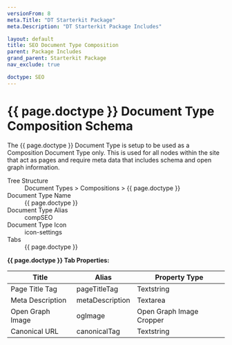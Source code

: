 ```yaml
---
versionFrom: 8
meta.Title: "DT Starterkit Package"
meta.Description: "DT Starterkit Package Includes"

layout: default
title: SEO Document Type Composition
parent: Package Includes
grand_parent: Starterkit Package
nav_exclude: true

doctype: SEO
---
```


# {{ page.doctype }} Document Type Composition Schema

The {{ page.doctype }} Document Type is setup to be used as a Composition Document Type only. This is used for all nodes within the site that act as pages and require meta data that includes schema and open graph information. 

<dl>
    <dt>Tree Structure</dt> <dd>Document Types > Compositions > {{ page.doctype }}</dd>
    <dt>Document Type Name</dt> <dd>{{ page.doctype }}</dd>
    <dt>Document Type Alias</dt> <dd>compSEO</dd>
    <dt>Document Type Icon</dt> <dd>icon-settings</dd>
    <dt>Tabs</dt> <dd>{{ page.doctype }}</dd>
</dl>

**{{ page.doctype }} Tab Properties:**

| Title | Alias | Property Type |
|-------|-------|---------------|
| Page Title Tag | pageTitleTag | Textstring |
| Meta Description | metaDescription | Textarea |
| Open Graph Image | ogImage | Open Graph Image Cropper |
| Canonical URL | canonicalTag | Textstring |